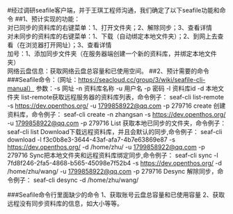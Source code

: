 #经过调研seafile客户端，并于王琪工程师沟通，我们确定了以下seafile功能和命令
##1、预计实现的功能：<br>
对已同步的资料库的右键菜单：1、打开文件夹；2、解除同步；3、查看详情<br>
对未同步的资料库的右键菜单：1、下载（自动绑定本地文件夹）；2、到网上去查看（在浏览器打开网址）；3、查看详情<br>
加号：1、添加同步文件夹（在服务器端创建一个新的资料库，并绑定本地文件夹）<br>
网络云盘信息：获取网络云盘总容量和已使用空间。
##2、预计需要的命令
###Seafile命令：（网址：https://seacloud.cc/group/3/wiki/seafile-cli-manual）
参数：-s 网址  -n 资料库名称  -u 用户名  -p 密码   -l 资料库id   -d 本地文件夹
list-remote获取远程服务器的资料库列表，命令例子：
seaf-cli list-remote -s https://dev.openthos.org/ -u 1799858922@qq.com -p 279716
create 创建资料库，命令例子：
seaf-cli create -n zhangsan -s https://dev.openthos.org/ -u 1799858922@qq.com -p 279716
List 获取本地已同步的文件夹，命令例子：
seaf-cli list
Download下载远程资料库，并且会默认的同步,命令例子：
seaf-cli download -l f3c0b8e3-3644-43af-afa7-4b7e63869e87 -s  https://dev.openthos.org/ -d /home/zhu/  -u 1799858922@qq.com -p 279716
Sync把本地文件夹和远程资料库绑定同步,命令例子：
seaf-cli sync -l 7fd8f246-2fa5-4868-b565-45098e7f52b4 -s  https://dev.openthos.org/ -d /home/zhu/wang/  -u 1799858922@qq.com -p 279716
Desync 解除同步，命令例子：
seaf-cli desync -d /home/zhu/wang/

###Seafile命令行里面缺少的命令
1、获取账号云盘总容量和已使用容量
2、获取远程没有同步资料库的信息，如大小等等。
